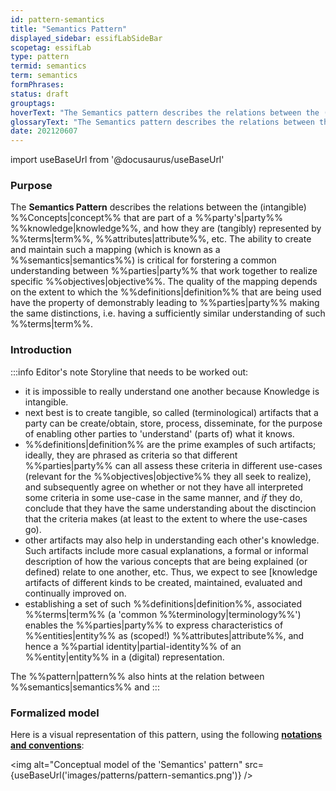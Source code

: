 ```yaml
---
id: pattern-semantics
title: "Semantics Pattern"
displayed_sidebar: essifLabSideBar
scopetag: essifLab
type: pattern
termid: semantics
term: semantics
formPhrases:
status: draft
grouptags:
hoverText: "The Semantics pattern describes the relations between the (intangible) Concepts that are part of a Party's Knowledge, and how they are (tangibly) represented by Terms, Attributes, etc."
glossaryText: "The Semantics pattern describes the relations between the (intangible) %%Concepts^concept%% that are part of a %%party's^party%% %%knowledge^knowledge%%, and how they are (tangibly) represented by %%terms^term%%, %%attributes^attribute%%, etc."
date: 202120607
---
```


import useBaseUrl from '@docusaurus/useBaseUrl'

### Purpose

The **Semantics Pattern** describes the relations between the (intangible) %%Concepts|concept%% that are part of a %%party's|party%% %%knowledge|knowledge%%, and how they are (tangibly) represented by %%terms|term%%, %%attributes|attribute%%, etc. The ability to create and maintain such a mapping (which is known as a %%semantics|semantics%%) is critical for forstering a common understanding between %%parties|party%% that work together to realize specific %%objectives|objective%%. The quality of the mapping depends on the extent to which the %%definitions|definition%% that are being used have the property of demonstrably leading to %%parties|party%% making the same distinctions, i.e. having a sufficiently similar understanding of such %%terms|term%%.

### Introduction

:::info Editor's note
Storyline that needs to be worked out:
- it is impossible to really understand one another because Knowledge is intangible.
- next best is to create tangible, so called (terminological) artifacts that a party can be create/obtain, store, process, disseminate, for the purpose of enabling other parties to 'understand' (parts of) what it knows.
- %%definitions|definition%% are the prime examples of such artifacts; ideally, they are phrased as criteria so that different %%parties|party%% can all assess these criteria in different use-cases (relevant for the %%objectives|objective%% they all seek to realize), and subsequently agree on whether or not they have all interpreted some criteria in some use-case in the same manner, and _if_ they do, conclude that they have the same understanding about the disctincion that the criteria makes (at least to the extent to where the use-cases go).
- other artifacts may also help in understanding each other's knowledge. Such artifacts include more casual explanations, a formal or informal description of how the various concepts that are being explained (or defined) relate to one another, etc. Thus, we expect to see [knowledge artifacts of different kinds to be created, maintained, evaluated and continually improved on.
- establishing a set of such %%definitions|definition%%, associated %%terms|term%% (a 'common %%terminology|terminology%%') enables the %%parties|party%% to express characteristics of %%entities|entity%% as (scoped!) %%attributes|attribute%%, and hence a %%partial identity|partial-identity%% of an %%entity|entity%% in a (digital) representation.

The %%pattern|pattern%% also hints at the relation between %%semantics|semantics%% and
:::

### Formalized model
Here is a visual representation of this pattern, using the following **[notations and conventions](../notations-and-conventions#pattern-diagram-notations)**:

<img
  alt="Conceptual model of the 'Semantics' pattern"
  src={useBaseUrl('images/patterns/pattern-semantics.png')}
/>
